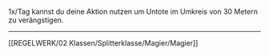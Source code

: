 1x/Tag kannst du deine Aktion nutzen um Untote im Umkreis von 30 Metern zu verängstigen.

---
[[REGELWERK/02 Klassen/Splitterklasse/Magier/Magier]]